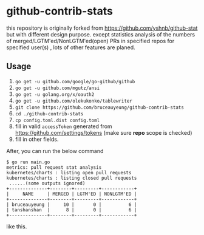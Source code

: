 # github-contrib-stats

this repository is originally forked from https://github.com/yshnb/github-stat but with different design purpose.
except statistics analysis of the numbers of merged/LGTM'ed/NonLGTM'ed(open) PRs in specified repos for specified user(s) , lots of other features are planed.

## Usage

1. `go get -u github.com/google/go-github/github`
2. `go get -u github.com/mgutz/ansi`
3. `go get -u golang.org/x/oauth2`
4. `go get -u github.com/olekukonko/tablewriter`
5. `git clone https://github.com/bruceauyeung/github-contrib-stats`
6. `cd ./github-contrib-stats`
7. `cp config.toml.dist config.toml`
8. fill in valid `accessToken` generated from https://github.com/settings/tokens (make sure **repo** scope is checked)
9. fill in other fields.

After, you can run the below command
```
$ go run main.go
metrics: pull request stat analysis
kubernetes/charts : listing open pull requests
kubernetes/charts : listing closed pull requests
 ......(some outputs ignored)
+--------------+--------+---------+------------+
|     NAME     | MERGED | LGTM'ED | NONLGTM'ED |
+--------------+--------+---------+------------+
| bruceauyeung |     10 |       0 |          6 |
| tanshanshan  |      8 |       0 |          6 |
+--------------+--------+---------+------------+
```
like this.
